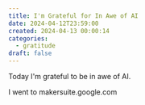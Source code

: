 ```yaml
---
title: I'm Grateful for In Awe of AI
date: 2024-04-12T23:59:00
created: 2024-04-13 00:00:14
categories:
  - gratitude
draft: false
---
```

Today I'm grateful to be in awe of AI. 

I went to makersuite.google.com